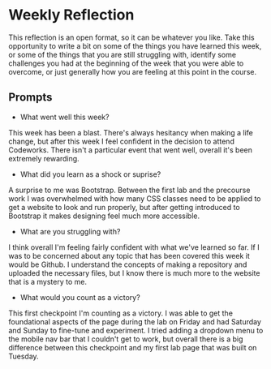 # Weekly Reflection
This reflection is an open format, so it can be whatever you like. Take this opportunity to write a bit on some of the things you have learned this week, or some of the things that you are still struggling with, identify some challenges you had at the beginning of the week that you were able to overcome, or just generally how you are feeling at this point in the course.

## Prompts
- What went well this week?

This week has been a blast. There's always hesitancy when making a life change, but after this week I feel confident in the decision to attend Codeworks. There isn't a particular event that went well, overall it's been extremely rewarding. 

- What did you learn as a shock or suprise?

A surprise to me was Bootstrap. Between the first lab and the precourse work I was overwhelmed with how many CSS classes need to be applied to get a website to look and run properly, but after getting introduced to Bootstrap it makes designing feel much more accessible. 

- What are you struggling with?

I think overall I'm feeling fairly confident with what we've learned so far. If I was to be concerned about any topic that has been covered this week it would be Github. I understand the concepts of making a repository and uploaded the necessary files, but I know there is much more to the website that is a mystery to me. 

- What would you count as a victory?

This first checkpoint I'm counting as a victory. I was able to get the foundational aspects of the page during the lab on Friday and had Saturday and Sunday to fine-tune and experiment. I tried adding a dropdown menu to the mobile nav bar that I couldn't get to work, but overall there is a big difference between this checkpoint and my first lab page that was built on Tuesday. 